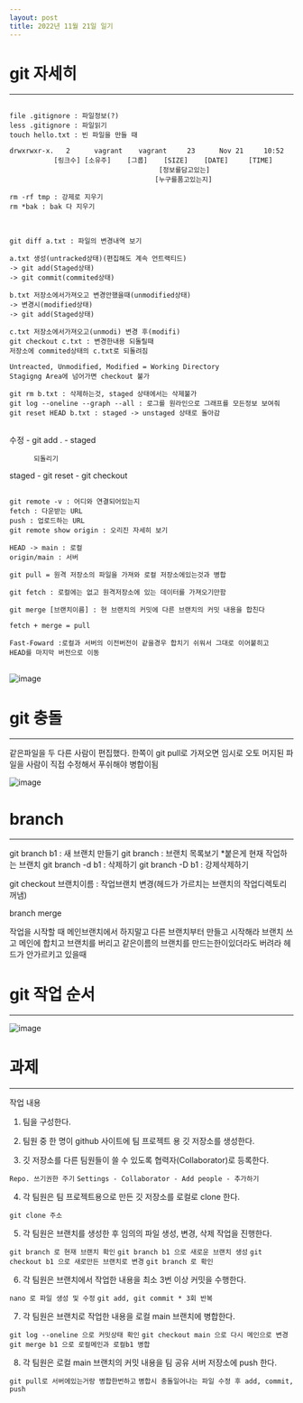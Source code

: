 ```yaml
---
layout: post
title: 2022년 11월 21일 일기
---
```


git 자세히
================================   
********************************
<pre>
<code>
file .gitignore : 파일정보(?)
less .gitignore : 파일읽기
touch hello.txt : 빈 파일을 만들 때

drwxrwxr-x.   2      vagrant    vagrant     23      Nov 21     10:52
           [링크수] [소유주]    [그룹]    [SIZE]    [DATE]     [TIME]
                                     [정보를담고있는]
                                    [누구를품고있는지]

rm -rf tmp : 강제로 지우기
rm *bak : bak 다 지우기
</code>
</pre>
<pre>
<code>
git diff a.txt : 파일의 변경내역 보기

a.txt 생성(untracked상태)(편집해도 계속 언트랙티드)
-> git add(Staged상태)
-> git commit(commited상태)

b.txt 저장소에서가져오고 변경안했을때(unmodified상태)
-> 변경시(modified상태)
-> git add(Staged상태)

c.txt 저장소에서가져오고(unmodi) 변경 후(modifi)
git checkout c.txt : 변경한내용 되돌릴때
저장소에 commited상태의 c.txt로 되돌려짐

Untreacted, Unmodified, Modified = Working Directory
Stagigng Area에 넘어가면 checkout 불가

git rm b.txt : 삭제하는것, staged 상태에서는 삭제불가
git log --oneline --graph --all : 로그를 원라인으로 그래프를 모든정보 보여줘
git reset HEAD b.txt : staged -> unstaged 상태로 돌아감
</code>
</pre>
 수정  -  git add .   -   staged

          되돌리기

staged - git reset - git checkout
<pre>
<code>
git remote -v : 어디와 연결되어있는지
fetch : 다운받는 URL
push : 업로드하는 URL
git remote show origin : 오리진 자세히 보기

HEAD -> main : 로컬
origin/main : 서버

git pull = 원격 저장소의 파일을 가져와 로컬 저장소에있는것과 병합

git fetch : 로컬에는 없고 원격저장소에 있는 데이터를 가져오기만함

git merge [브랜치이름] : 현 브랜치의 커밋에 다른 브랜치의 커밋 내용을 합친다

fetch + merge = pull

Fast-Foward :로컬과 서버의 이전버전이 같을경우 합치기 쉬워서 그대로 이어붙히고
HEAD를 마지막 버전으로 이동
</code>
</pre>

![image]({{site.baseurl}}/asset/image/1122/1.JPG)

git 충돌
===========================   
*********************************

같은파일을 두 다른 사람이 편집했다.
한쪽이 git pull로 가져오면 임시로 오토 머지된 파일을
사람이 직접 수정해서 푸쉬해야 병합이됨

![image]({{site.baseurl}}/asset/image/1122/2.JPG)

branch
==============================   
*******************************

git branch b1 : 새 브랜치 만들기
git branch : 브랜치 목록보기 *붙은게 현재 작업하는 브랜치
git branch -d b1 : 삭제하기 
git branch -D b1 : 강제삭제하기 

git checkout 브랜치이름 : 작업브랜치 변경(헤드가 가르치는 브랜치의 작업디렉토리 꺼냄)

branch merge

작업을 시작할 때 메인브랜치에서 하지말고 다른 브랜치부터 만들고 시작해라
브랜치 쓰고 메인에 합치고 브랜치를 버리고 같은이름의 브랜치를 만드는한이있더라도 버려라 헤드가 안가르키고 있을때

git 작업 순서
==================================   
*********************************

![image]({{site.baseurl}}/asset/image/1122/3.JPG)


과제
===============================   
***********************************

작업 내용

1) 팀을 구성한다.

2) 팀원 중 한 명이 github 사이트에 팀 프로젝트 용 깃 저장소를 생성한다.

3) 깃 저장소를 다른 팀원들이 쓸 수 있도록 협력자(Collaborator)로 등록한다.

`Repo. 쓰기권한 주기`
`Settings - Collaborator - Add people - 추가하기`

4) 각 팀원은 팀 프로젝트용으로 만든 깃 저장소를 로컬로 clone 한다.

`git clone 주소`

5) 각 팀원은 브랜치를 생성한 후 임의의 파일 생성, 변경, 삭제 작업을 진행한다.

`git branch 로 현재 브랜치 확인`
`git branch b1 으로 새로운 브랜치 생성`
`git checkout b1 으로 새로만든 브랜치로 변경`
`git branch 로 확인`

6) 각 팀원은 브랜치에서 작업한 내용을 최소 3번 이상 커밋을 수행한다.

`nano 로 파일 생성 및 수정`
`git add, git commit * 3회 반복`

7) 각 팀원은 브랜치로 작업한 내용을 로컬 main 브랜치에 병합한다.

`git log --oneline 으로 커밋상태 확인`
`git checkout main 으로 다시 메인으로 변경`
`git merge b1 으로 로컬메인과 로컬b1 병합`

8) 각 팀원은 로컬 main 브랜치의 커밋 내용을 팀 공유 서버 저장소에 push 한다.

`git pull로 서버에있는거랑 병합한번하고`
`병합시 충돌일어나는 파일 수정 후 add, commit, push`